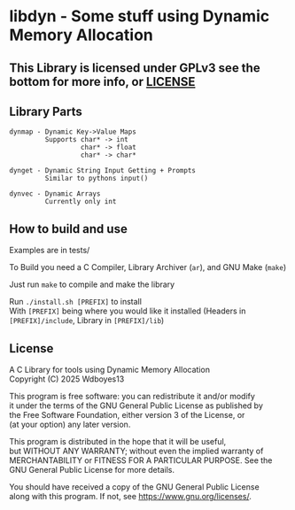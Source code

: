 # libdyn - Some stuff using Dynamic Memory Allocation
## This Library is licensed under GPLv3 see the bottom for more info, or [LICENSE](/LICENSE)

## Library Parts
```
dynmap - Dynamic Key->Value Maps  
         Supports char* -> int  
                  char* -> float  
                  char* -> char*  

dynget - Dynamic String Input Getting + Prompts  
         Similar to pythons input()  

dynvec - Dynamic Arrays  
         Currently only int   
```

## How to build and use

Examples are in tests/  
  
To Build you need a C Compiler, Library Archiver (`ar`), and GNU Make (`make`)  

Just run `make` to compile and make the library   

Run `./install.sh [PREFIX]` to install  
With `[PREFIX]` being where you would like it installed (Headers in `[PREFIX]/include`, Library in `[PREFIX]/lib`)

## License
  
A C Library for tools using Dynamic Memory Allocation  
Copyright (C) 2025  Wdboyes13    

This program is free software: you can redistribute it and/or modify  
it under the terms of the GNU General Public License as published by  
the Free Software Foundation, either version 3 of the License, or  
(at your option) any later version.  
  
This program is distributed in the hope that it will be useful,  
but WITHOUT ANY WARRANTY; without even the implied warranty of  
MERCHANTABILITY or FITNESS FOR A PARTICULAR PURPOSE.  See the  
GNU General Public License for more details.  
  
You should have received a copy of the GNU General Public License  
along with this program.  If not, see <https://www.gnu.org/licenses/>.  